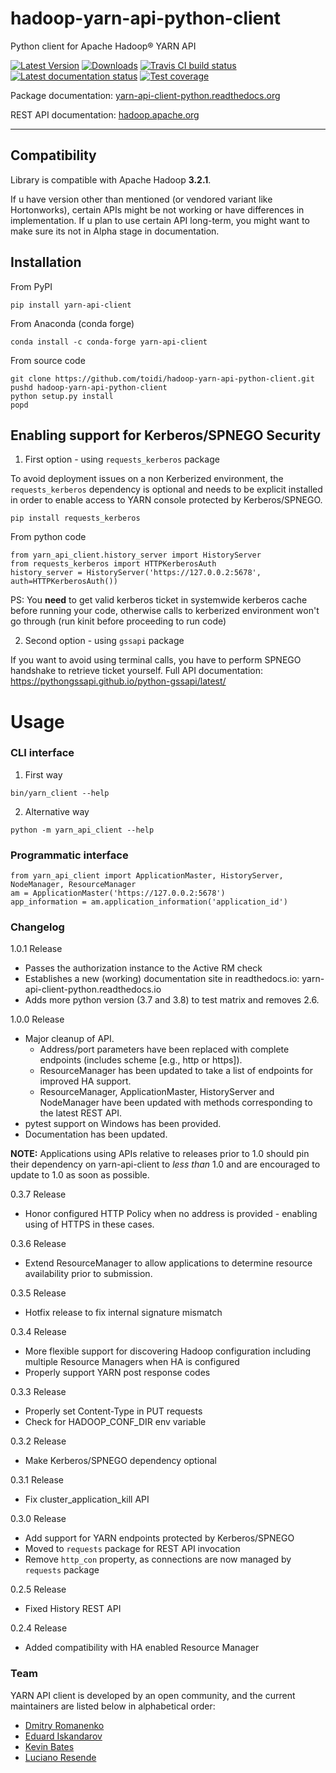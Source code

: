 # hadoop-yarn-api-python-client

Python client for Apache Hadoop® YARN API

[![Latest Version](https://img.shields.io/pypi/v/yarn-api-client.svg)](https://pypi.python.org/pypi/yarn-api-client/)
[![Downloads](https://pepy.tech/badge/yarn-api-client/month)](https://pepy.tech/project/yarn-api-client/month)
[![Travis CI build status](https://travis-ci.org/toidi/hadoop-yarn-api-python-client.svg?branch=master)](https://travis-ci.org/toidi/hadoop-yarn-api-python-client)
[![Latest documentation status](https://readthedocs.org/projects/yarn-api-client-python/badge/?version=latest)](https://yarn-api-client-python.readthedocs.org/en/latest/?badge=latest)
[![Test coverage](https://coveralls.io/repos/toidi/hadoop-yarn-api-python-client/badge.png)](https://coveralls.io/r/toidi/hadoop-yarn-api-python-client)

Package documentation:
[yarn-api-client-python.readthedocs.org](https://yarn-api-client-python.readthedocs.org/en/latest/)

REST API documentation: [hadoop.apache.org](http://hadoop.apache.org/docs/stable/hadoop-yarn/hadoop-yarn-site/WebServicesIntro.html)

---
## Compatibility
Library is compatible with Apache Hadoop __**3.2.1**__.  

If u have version other than mentioned (or vendored variant like Hortonworks), certain APIs might be not working or have differences in
implementation. If u plan to use certain API long-term, you might want to make sure its not in Alpha stage in documentation.

## Installation

From PyPI
```
pip install yarn-api-client
```

From Anaconda (conda forge)
```
conda install -c conda-forge yarn-api-client
```

From source code
```
git clone https://github.com/toidi/hadoop-yarn-api-python-client.git
pushd hadoop-yarn-api-python-client
python setup.py install
popd
```

## Enabling support for Kerberos/SPNEGO Security
1. First option - using `requests_kerberos` package  

To avoid deployment issues on a non Kerberized environment, the `requests_kerberos`
dependency is optional and needs to be explicit installed in order to enable access
to YARN console protected by Kerberos/SPNEGO.

`pip install requests_kerberos`

From python code
```
from yarn_api_client.history_server import HistoryServer
from requests_kerberos import HTTPKerberosAuth
history_server = HistoryServer('https://127.0.0.2:5678', auth=HTTPKerberosAuth())
```

PS: You __**need**__ to get valid kerberos ticket in systemwide kerberos cache before running your code, otherwise calls to kerberized environment won't go through (run kinit before proceeding to run code)

2. Second option - using `gssapi` package  

If you want to avoid using terminal calls, you have to perform SPNEGO handshake to retrieve ticket yourself. Full API documentation: https://pythongssapi.github.io/python-gssapi/latest/

# Usage

### CLI interface

1. First way
```
bin/yarn_client --help
```

2. Alternative way
```
python -m yarn_api_client --help
```

### Programmatic interface

```
from yarn_api_client import ApplicationMaster, HistoryServer, NodeManager, ResourceManager
am = ApplicationMaster('https://127.0.0.2:5678')
app_information = am.application_information('application_id')
```

### Changelog

1.0.1 Release
   - Passes the authorization instance to the Active RM check
   - Establishes a new (working) documentation site in readthedocs.io: yarn-api-client-python.readthedocs.io
   - Adds more python version (3.7 and 3.8) to test matrix and removes 2.6.

1.0.0 Release
   - Major cleanup of API.  
     - Address/port parameters have been replaced with complete 
       endpoints (includes scheme [e.g., http or https]). 
     - ResourceManager has been updated to take a list of endpoints for 
       improved HA support.
     - ResourceManager, ApplicationMaster, HistoryServer and NodeManager
       have been updated with methods corresponding to the latest REST API.
   - pytest support on Windows has been provided.
   - Documentation has been updated.

   **NOTE:** Applications using APIs relative to releases prior to 1.0 should
   pin their dependency on yarn-api-client to _less than_ 1.0 and are encouraged
   to update to 1.0 as soon as possible.

0.3.7 Release  
   - Honor configured HTTP Policy when no address is provided - enabling 
     using of HTTPS in these cases.

0.3.6 Release  
   - Extend ResourceManager to allow applications to determine
     resource availability prior to submission.

0.3.5 Release  
   - Hotfix release to fix internal signature mismatch

0.3.4 Release  
   - More flexible support for discovering Hadoop configuration
     including multiple Resource Managers when HA is configured
   - Properly support YARN post response codes

0.3.3 Release  
   - Properly set Content-Type in PUT requests
   - Check for HADOOP_CONF_DIR env variable

0.3.2 Release  
   - Make Kerberos/SPNEGO dependency optional

0.3.1 Release  
   - Fix cluster_application_kill API

0.3.0 Release  
   - Add support for YARN endpoints protected by Kerberos/SPNEGO
   - Moved to `requests` package for REST API invocation
   - Remove `http_con` property, as connections are now managed by `requests` package

0.2.5 Release  
  - Fixed History REST API

0.2.4 Release  
  - Added compatibility with HA enabled Resource Manager

### Team

YARN API client is developed by an open community, and the current maintainers 
are listed below in alphabetical order:

- [Dmitry Romanenko](https://github.com/dimon222)
- [Eduard Iskandarov](https://github.com/toidi)
- [Kevin Bates](https://github.com/kevin-bates)
- [Luciano Resende](https://github.com/lresende)

